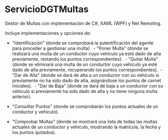 # ServicioDGTMultas
Gestor de Multas con implementación de C#, XAML (WPF) y Net Remoting.

Incluye implementaciones y opciones de:

- "Identificación" (donde se comprobará la autentificación del agente para proceder a gestionar una multa)
   - "Poner Multa" (donde se realizará una multa de un conductor cuyo vehículo ya esté dado de alta previamente, restando los puntos correspondientes).
  - "Quitar Multa" (donde se eliminará una multa de un conductor cuyo vehículo ya esté dado de alta previamente, recuperando los puntos correspondientes).
  - "Dar de Alta" (donde se dará de alta a un conductor con su vehículo si previamente no ha sido dado de alta, asignándose los puntos de carnet iniciales).
  - "Dar de Baja" (donde se dará de baja a un conductor con su vehículo si previamente ha sido dado de alta y no tiene ninguna multa anterior).
  
- "Consultar Puntos" (donde se comprobarán los puntos actuales de un conductor y vehículo).

- "Comprobar Multas" (donde se mostrará una lista de todas las multas actuales de un conductor y vehículo, mostrando la matrícula, la fecha y los puntos quitados).
